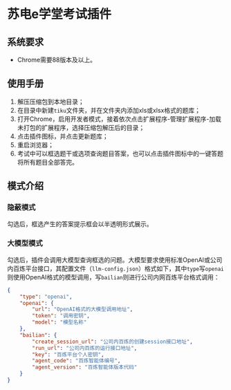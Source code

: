# 苏电e学堂考试插件

## 系统要求

- Chrome需要88版本及以上。

## 使用手册

1. 解压压缩包到本地目录；
2. 在目录中新建`tiku`文件夹，并在文件夹内添加xls或xlsx格式的题库；
3. 打开Chrome，启用开发者模式，接着依次点击扩展程序-管理扩展程序-加载未打包的扩展程序，选择压缩包解压后的目录；
4. 点击插件图标，并点击更新题库；
5. 重启浏览器；
6. 考试中可以框选题干或选项查询题目答案，也可以点击插件图标中的一键答题将所有题目全部答完。

## 模式介绍

### 隐蔽模式

勾选后，框选产生的答案提示框会以半透明形式展示。

### 大模型模式

勾选后，插件会调用大模型查询框选的问题。大模型要求使用标准OpenAI或公司内百炼平台接口，其配置文件（`llm-config.json`）格式如下，其中`type`写`openai`则使用OpenAI格式的模型调用，写`bailian`则进行公司内网百炼平台格式调用：

```json
{
    "type": "openai",
    "openai": {
        "url": "OpenAI格式的大模型调用地址",
        "token": "调用密钥",
        "model": "模型名称"
    },
    "bailian": {
        "create_session_url": "公司内百炼的创建session接口地址",
        "run_url": "公司内百炼的运行接口地址",
        "key": "百炼平台个人密钥",
        "agent_code": "百炼智能体编号",
        "agent_version": "百炼智能体版本代码"
    }
}
```
